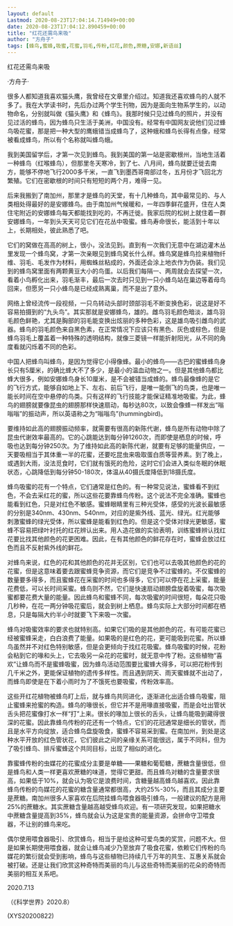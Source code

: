 ```yaml
---
layout: default
Lastmod: 2020-08-23T17:04:14.714949+00:00
date: 2020-08-23T17:04:12.890459+00:00
title: "红花还需鸟来吸"
author: "方舟子"
tags: [蜂鸟,蜜蜂,吸蜜,花蜜,羽毛,传粉,红花,颜色,蔗糖,安娜,新语丝]
---
```


红花还需鸟来吸

·方舟子·

很多人都知道我喜欢猫头鹰，我曾经在文章里介绍过。知道我还喜欢蜂鸟的人就不多了。我在大学读书时，先后办过两个学生刊物，因为是面向生物系学生的，以动物命名，分别就叫做《猫头鹰》和《蜂鸟》。我那时候只见过蜂鸟的照片，并没有见过活的蜂鸟，因为蜂鸟只生活于美洲，中国没有。经常有中国网友说他们见过蜂鸟吸花蜜，那是把一种大型的鹰蛾错当成蜂鸟了，这种蛾和蜂鸟长得有点像，经常被看成蜂鸟，所以有个名称就叫蜂鸟蛾。

我到美国留学后，才第一次见到蜂鸟。我到美国的第一站是密歇根州，当地生活着一种蜂鸟（红喉蜂鸟），但那里冬天寒冷，到了七、八月间，蜂鸟就要迁徙去南方，能够不停地飞行2000多千米，一直飞到墨西哥南部过冬，五月份才飞回北方繁殖。它们在密歇根的时间只有短短的两个月，难得一见。

后来我搬到了南加州，那里才是蜂鸟的天堂，有十几种蜂鸟，其中最常见的、与人类相处得最好的是安娜蜂鸟。由于南加州气候暖和，一年四季鲜花盛开，住在人类住宅附近的安娜蜂鸟每天都能找到吃的，不再迁徙。我家后院的松树上就住着一群安娜蜂鸟，一年到头天天可见它们在花丛中吸蜜。蜂鸟寿命很长，能活到十年以上，长期相处，彼此熟悉了吧。

它们的窝做在高高的树上，很小，没法见到。直到有一次我们无意中在湖边灌木丛里发现一个蜂鸟窝，才第一次亲眼见到蜂鸟窝长什么样。蜂鸟窝是蜂鸟捡来植物纤维、羽毛、毛发作为材料，用蜘蛛丝粘成的，外面还会涂上地衣作为伪装。我们见到的蜂鸟窝里面有两颗黄豆大小的鸟蛋。以后我们每隔一、两周就会去探望一次，看着小鸟孵化出来，羽毛渐丰，最后一次去时只见到一只小蜂鸟站在巢边等着母鸟回来，但愿另一只小蜂鸟是已经成熟离巢，而不是出了意外。

网络上曾经流传一段视频，一只鸟转动头部时颈部羽毛不断变换色彩，说这是好不容易拍摄到的“九头鸟”。其实那就是安娜蜂鸟，雄的。雌鸟羽毛颜色暗淡，雄鸟羽毛颜色鲜艳，尤其是胸部的羽毛能变换出炫丽的多种色彩，这是雄鸟吸引雌鸟的武器。蜂鸟的羽毛颜色来自黑色素，在正常情况下应该只有黑色、灰色或棕色，但是蜂鸟羽毛上覆盖着一种特殊的透明结构，就像三菱镜一样能折射阳光，从不同的角度看就闪烁着不同的色彩。

中国人把蜂鸟叫蜂鸟，是因为觉得它小得像蜂。最小的蜂鸟——古巴的蜜蜂蜂鸟身长只有5厘米，的确比蜂大不了多少，是最小的温血动物之一。但是其他蜂鸟都比蜂大很多，例如安娜蜂鸟身长10厘米，是不会被错当成蜂的。蜂鸟最像蜂的是它的飞行方式，能够自如地上下、左右、前后飞行，是唯一能倒飞的鸟类，也是唯一能长时间在空中悬停的鸟类。只有这样的飞行技能才能保证精准地吸蜜。为此，蜂鸟的翅膀就要像昆虫的翅膀那样快速扇动，每秒达80次，以致会像蜂一样发出“嗡嗡嗡”的振动声，所以英语称之为“嗡嗡鸟”(hummingbird)。

要维持如此高的翅膀振动频率，就需要有很高的新陈代谢，蜂鸟是所有动物中除了昆虫代谢效率最高的。它的心跳能达到每分钟1260次，而即使是栖息的时候，呼吸也达到每分钟250次。为了维持如此高的新陈代谢，就要有足够的能量供应，一天要吸相当于其体重一半的花蜜，还要吃昆虫来吸取蛋白质等营养素。到了晚上，或遇到大雨，没法觅食时，它们就有饿死的危险，这时它们会进入类似冬眠的休眠状态，心跳降低到每分钟50-180次，体温从40摄氏度降低到18摄氏度。

蜂鸟吸蜜的花有一个特点，它们通常是红色的。有一种常见说法，蜜蜂看不到红色，不会去采红花的蜜，所以这些花要靠蜂鸟传粉。这个说法不完全准确。蜜蜂也能看到红色，只是对红色不敏感。蜜蜂眼睛里有三种光受体，感受的光波长最敏感的分别是340nm、430nm、540nm，对应的是紫外线、蓝光、绿光。红光能够刺激蜜蜂的绿光受体，所以蜜蜂是能看到红色的。但是这个受体对绿光更敏感，蜜蜂不容易把绿叶衬托的红花辨认出来。用人造花做的实验表明，训练蜜蜂辨认找红花要比找其他颜色的花更困难。因此，在有其他颜色的鲜花存在时，蜜蜂会放过红色而且不反射紫外线的鲜花。

对蜂鸟来说，红色的花和其他颜色的花并无区别，它们也可以去吸其他颜色的花的花蜜，但是这意味着要去跟蜜蜂竞争资源，而它们是竞争不过蜜蜂的。不仅蜜蜂的数量要多得多，而且蜜蜂花在采蜜的时间也多得多，它们可以停在花上采蜜，能量花费低，可以长时间采蜜。蜂鸟则不然，它们是快速扇动翅膀盘旋着吸蜜，每次吸蜜都要花费大量的能量。因此蜂鸟和蜜蜂不同，每次吸蜜的时间很短，每朵花只吸几秒种，在花一两分钟吸花蜜后，就会到树上栖息。蜂鸟实际上大部分时间都在栖息，只是每隔大约半小时就要飞下来吸一次蜜。

蜂鸟对吸蜜效率的要求也就特别高。如果它们吸的是其他颜色的花，有可能花蜜已经被蜜蜂采走，白白浪费了能量。如果吸的是红色的花，更可能吸到花蜜。所以蜂鸟虽然并不对红色特别敏感，但是会更倾向于找红花吸蜜。蜂鸟吸蜜的时候，花粉会粘到它的喙和头上，它去吸另一朵花的花蜜时，就无意中传了粉。这些植物“喜欢”让蜂鸟而不是蜜蜂吸蜜，因为蜂鸟活动范围要比蜜蜂大得多，可以把花粉传到几千米之外，更能保证植物的遗传多样性。而且遇到阴天、雨天蜜蜂就不出动了，而蜂鸟即使是在下着小雨时为了不饿死也要吸蜜，传粉效率高。

这些开红花植物被蜂鸟盯上后，就与蜂鸟共同进化，逐渐进化出适合蜂鸟吸蜜，阻止蜜蜂来抢蜜的构造。蜂鸟的喙很长，但它并不是用喙直接吸蜜，而是会吐出管状舌头把花蜜像打水一样“打”上来。很长的喙加上很长的舌头，让蜂鸟能吸到藏得很深的花蜜。因此靠蜂鸟传粉的花还有一个特点，它们的花冠通常是细长的管状，而且是水平方向绽放，适合蜂鸟盘旋吸食，蜜蜂不容易采到蜜。在南加州，到处是这种水平开放的红色管状花，它们彼此之间的亲缘关系可能很远，属于不同科，但为了吸引蜂鸟、排斥蜜蜂这个共同目标，出现了相似的进化。

靠蜜蜂传粉的虫媒花的花蜜成分主要是单糖——果糖和葡萄糖，蔗糖含量很低，但是蜂鸟和人类一样更喜欢蔗糖的味道，觉得它更甜。而且蜂鸟对糖的含量要求很高，如果低于10%，就会认为吸它是浪费时间，含糖量越高蜂鸟越喜欢。因此靠蜂鸟传粉的鸟媒花的花蜜的糖含量通常都很高，大约25%-30%，而且其成分主要是蔗糖。南加州很多人家喜欢在后院挂蜂鸟喂食器吸引蜂鸟，一般建议的配方是用25%的蔗糖水。其实蔗糖含量越高越受蜂鸟欢迎。有一项研究发现，如果把糖水中蔗糖含量提高到35%，蜂鸟就会认为这是宝贵的能量资源，会拼命守卫喂食器，不让别的蜂鸟来吃。

偶尔使用喂食器吸引、欣赏蜂鸟，相当于是给这种可爱鸟类的奖赏，问题不大。但是如果长期使用喂食器，就会让蜂鸟减少乃至放弃了吸食花蜜，依赖它们传粉的鸟媒花的繁衍就会受到影响，蜂鸟与这些植物已持续几千万年的共生、互惠关系就会被打破。还是让我们欣赏这种奇特而美丽的鸟儿与这些奇特而美丽的花朵的奇特而美丽的相互关系吧。

2020.7.13

（《科学世界》2020.8）

(XYS20200822)

